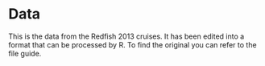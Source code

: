 # Data

This is the data from the Redfish 2013 cruises. It has been edited into a format that can be processed by R. To find the original you can refer to the file guide. 